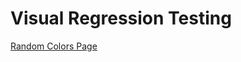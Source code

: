 # Visual Regression Testing



[Random Colors Page](https://ir-taimal10.github.io/miso-4208-taller-6/randomColorsApp/)

